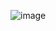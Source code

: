 ![image](https://github.com/jemmec/web3-to-scam3/assets/41222625/ee973ae4-3fbb-4f12-ab0f-dedde4e6587f)
